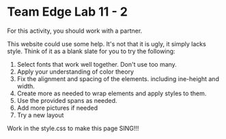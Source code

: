 # Team Edge Lab 11 - 2

For this activity, you should work with a partner.

This website could use some help. It's not that it is ugly, it simply lacks style.
Think of it as a blank slate for you to try the following:

1. Select fonts that work well together. Don't use too many.
2. Apply your understanding of color theory
3. Fix the alignment and spacing of the elements. including ine-height and width.
4. Create more <divs> as needed to wrap elements and apply styles to them.
5. Use the provided spans as needed.
6. Add more pictures if needed
7. Try a new layout

Work in the style.css to make this page SING!!!
